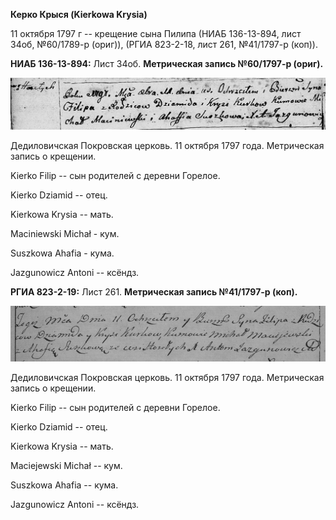 **Керко Крыся (Kierkowa Krysia)**

11 октября 1797 г -- крещение сына Пилипа (НИАБ 136-13-894, лист 34об,
№60/1789-р (ориг)), (РГИА 823-2-18, лист 261, №41/1797-р (коп)).

**НИАБ 136-13-894:** Лист 34об. **Метрическая запись №60/1797-р
(ориг).**

![](./media/28bdf9ed5f932d3fade6de58aa3bc1bd2795e40e.png)

Дедиловичская Покровская церковь. 11 октября 1797 года. Метрическая
запись о крещении.

Kierko Filip -- сын родителей с деревни Горелое.

Kierko Dziamid -- отец.

Kierkowa Krysia -- мать.

Maciniewski Michał - кум.

Suszkowa Ahafia - кума.

Jazgunowicz Antoni -- ксёндз.

**РГИА 823-2-19:** Лист 261. **Метрическая запись №41/1797-р (коп).**

![](./media/5b1f64c754d904bd7db5958bc5ab2691c57d1bec.png)

Дедиловичская Покровская церковь. 11 октября 1797 года. Метрическая
запись о крещении.

Kierko Filip -- сын родителей с деревни Горелое.

Kierko Dziamid -- отец.

Kierkowa Krysia -- мать.

Maciejewski Michał -- кум.

Suszkowa Ahafia -- кума.

Jazgunowicz Antoni -- ксёндз.
